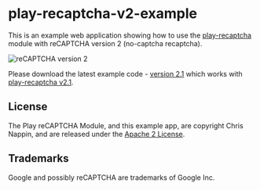 # play-recaptcha-v2-example
This is an example web application showing how to use the [play-recaptcha](https://github.com/chrisnappin/play-recaptcha) module with reCAPTCHA version 2 (no-captcha recaptcha). 

![reCAPTCHA version 2](recaptcha-example-v2.png "reCAPTCHA version 2")

Please download the latest example code - [version 2.1](https://github.com/chrisnappin/play-recaptcha-v2-example/releases/tag/release-2.1) which works with [play-recaptcha v2.1](https://github.com/chrisnappin/play-recaptcha/releases/tag/release-2.1).

## License
The Play reCAPTCHA Module, and this example app, are copyright Chris Nappin, and are released under the [Apache 2 License](http://www.apache.org/licenses/LICENSE-2.0).

## Trademarks
Google and possibly reCAPTCHA are trademarks of Google Inc.
